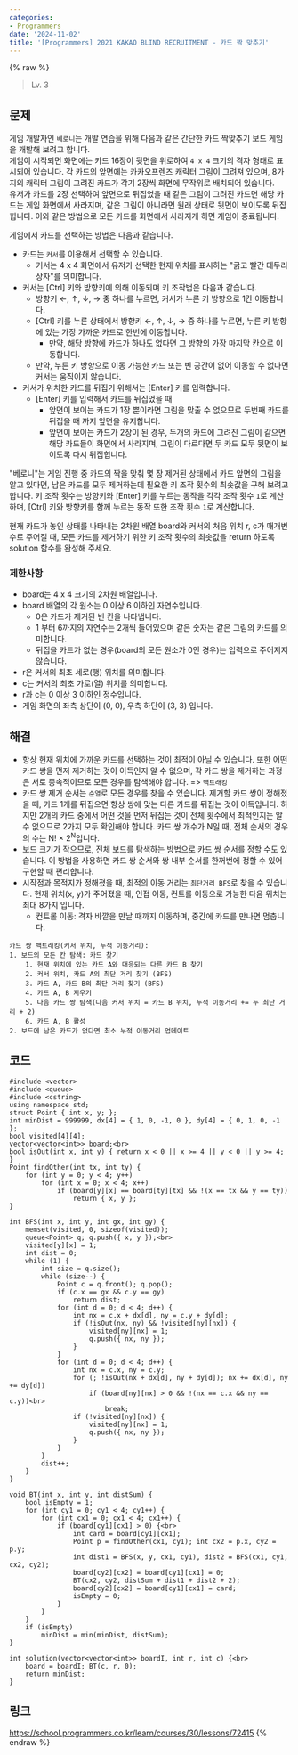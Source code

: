 ```yaml
---
categories:
- Programmers
date: '2024-11-02'
title: '[Programmers] 2021 KAKAO BLIND RECRUITMENT - 카드 짝 맞추기'
---
```


{% raw %}
> Lv. 3<br>

## 문제
게임 개발자인  `베로니`는 개발 연습을 위해 다음과 같은 간단한 카드 짝맞추기 보드 게임을 개발해 보려고 합니다.  
게임이 시작되면 화면에는 카드 16장이 뒷면을 위로하여  `4 x 4`  크기의 격자 형태로 표시되어 있습니다. 각 카드의 앞면에는 카카오프렌즈 캐릭터 그림이 그려져 있으며, 8가지의 캐릭터 그림이 그려진 카드가 각기 2장씩 화면에 무작위로 배치되어 있습니다.  
유저가 카드를 2장 선택하여 앞면으로 뒤집었을 때 같은 그림이 그려진 카드면 해당 카드는 게임 화면에서 사라지며, 같은 그림이 아니라면 원래 상태로 뒷면이 보이도록 뒤집힙니다. 이와 같은 방법으로 모든 카드를 화면에서 사라지게 하면 게임이 종료됩니다.

게임에서 카드를 선택하는 방법은 다음과 같습니다.

-   카드는  `커서`를 이용해서 선택할 수 있습니다.
    -   커서는 4 x 4 화면에서 유저가 선택한 현재 위치를 표시하는 "굵고 빨간 테두리 상자"를 의미합니다.
-   커서는 [Ctrl] 키와 방향키에 의해 이동되며 키 조작법은 다음과 같습니다.
    -   방향키 ←, ↑, ↓, → 중 하나를 누르면, 커서가 누른 키 방향으로 1칸 이동합니다.
    -   [Ctrl] 키를 누른 상태에서 방향키 ←, ↑, ↓, → 중 하나를 누르면, 누른 키 방향에 있는 가장 가까운 카드로 한번에 이동합니다.
        -   만약, 해당 방향에 카드가 하나도 없다면 그 방향의 가장 마지막 칸으로 이동합니다.
    -   만약, 누른 키 방향으로 이동 가능한 카드 또는 빈 공간이 없어 이동할 수 없다면 커서는 움직이지 않습니다.
-   커서가 위치한 카드를 뒤집기 위해서는 [Enter] 키를 입력합니다.
    -   [Enter] 키를 입력해서 카드를 뒤집었을 때
        -   앞면이 보이는 카드가 1장 뿐이라면 그림을 맞출 수 없으므로 두번째 카드를 뒤집을 때 까지 앞면을 유지합니다.
        -   앞면이 보이는 카드가 2장이 된 경우, 두개의 카드에 그려진 그림이 같으면 해당 카드들이 화면에서 사라지며, 그림이 다르다면 두 카드 모두 뒷면이 보이도록 다시 뒤집힙니다.

"베로니"는 게임 진행 중 카드의 짝을 맞춰 몇 장 제거된 상태에서 카드 앞면의 그림을 알고 있다면, 남은 카드를 모두 제거하는데 필요한 키 조작 횟수의 최솟값을 구해 보려고 합니다. 키 조작 횟수는 방향키와 [Enter] 키를 누르는 동작을 각각 조작 횟수  `1`로 계산하며, [Ctrl] 키와 방향키를 함께 누르는 동작 또한 조작 횟수  `1`로 계산합니다.

현재 카드가 놓인 상태를 나타내는 2차원 배열 board와 커서의 처음 위치 r, c가 매개변수로 주어질 때, 모든 카드를 제거하기 위한 키 조작 횟수의 최솟값을 return 하도록 solution 함수를 완성해 주세요.

### 제한사항
-   board는 4 x 4 크기의 2차원 배열입니다.
-   board 배열의 각 원소는 0 이상 6 이하인 자연수입니다.
    -   0은 카드가 제거된 빈 칸을 나타냅니다.
    -   1 부터 6까지의 자연수는 2개씩 들어있으며 같은 숫자는 같은 그림의 카드를 의미합니다.
    -   뒤집을 카드가 없는 경우(board의 모든 원소가 0인 경우)는 입력으로 주어지지 않습니다.
-   r은 커서의 최초 세로(행) 위치를 의미합니다.
-   c는 커서의 최초 가로(열) 위치를 의미합니다.
-   r과 c는 0 이상 3 이하인 정수입니다.
-   게임 화면의 좌측 상단이 (0, 0), 우측 하단이 (3, 3) 입니다.

## 해결
- 항상 현재 위치에 가까운 카드를 선택하는 것이 최적이 아닐 수 있습니다. 또한 어떤 카드 쌍을 먼저 제거하는 것이 이득인지 알 수 없으며, 각 카드 쌍을 제거하는 과정은 서로 종속적이므로 모든 경우를 탐색해야 합니다. => `백트래킹`<br>
- 카드 쌍 제거 순서는 `순열`로 모든 경우를 찾을 수 있습니다. 제거할 카드 쌍이 정해졌을 때, 카드 1개를 뒤집으면 항상 쌍에 맞는 다른 카드를 뒤집는 것이 이득입니다. 하지만 2개의 카드 중에서 어떤 것을 먼저 뒤집는 것이 전체 횟수에서 최적인지는 알 수 없으므로 2가지 모두 확인해야 합니다. 카드 쌍 개수가 N일 때, 전체 순서의 경우의 수는 N! × 2<sup>N</sup>입니다.
- 보드 크기가 작으므로, 전체 보드를 탐색하는 방법으로 카드 쌍 순서를 정할 수도 있습니다. 이 방법을 사용하면 카드 쌍 순서와 쌍 내부 순서를 한꺼번에 정할 수 있어 구현할 때 편리합니다.
- 시작점과 목적지가 정해졌을 때, 최적의 이동 거리는 `최단거리 BFS`로 찾을 수 있습니다. 현재 위치(x, y)가 주어졌을 때, 인접 이동, 컨트롤 이동으로 가능한 다음 위치는 최대 8가지 입니다.
	- 컨트롤 이동: 격자 바깥을 만날 때까지 이동하며, 중간에 카드를 만나면 멈춥니다.

```
카드 쌍 백트래킹(커서 위치, 누적 이동거리): 
1. 보드의 모든 칸 탐색: 카드 찾기
	1. 현재 위치에 있는 카드 A와 대응되는 다른 카드 B 찾기
	2. 커서 위치, 카드 A의 최단 거리 찾기 (BFS)
	3. 카드 A, 카드 B의 최단 거리 찾기 (BFS)
	4. 카드 A, B 지우기
	5. 다음 카드 쌍 탐색(다음 커서 위치 = 카드 B 위치, 누적 이동거리 += 두 최단 거리 + 2)
	6. 카드 A, B 활성
2. 보드에 남은 카드가 없다면 최소 누적 이동거리 업데이트
```

## 코드
```
#include <vector>
#include <queue>
#include <cstring>
using namespace std;
struct Point { int x, y; };
int minDist = 999999, dx[4] = { 1, 0, -1, 0 }, dy[4] = { 0, 1, 0, -1 };
bool visited[4][4];
vector<vector<int>> board;<br>
bool isOut(int x, int y) { return x < 0 || x >= 4 || y < 0 || y >= 4; }
Point findOther(int tx, int ty) {
    for (int y = 0; y < 4; y++)
        for (int x = 0; x < 4; x++)
            if (board[y][x] == board[ty][tx] && !(x == tx && y == ty))
                return { x, y };
}

int BFS(int x, int y, int gx, int gy) {
    memset(visited, 0, sizeof(visited));
    queue<Point> q; q.push({ x, y });<br>
    visited[y][x] = 1;
    int dist = 0;
    while (1) {
        int size = q.size();
        while (size--) {
            Point c = q.front(); q.pop();
            if (c.x == gx && c.y == gy)
                return dist;
            for (int d = 0; d < 4; d++) {
                int nx = c.x + dx[d], ny = c.y + dy[d];
                if (!isOut(nx, ny) && !visited[ny][nx]) {
                    visited[ny][nx] = 1;
                    q.push({ nx, ny });
                }
            }
            for (int d = 0; d < 4; d++) {
                int nx = c.x, ny = c.y;
                for (; !isOut(nx + dx[d], ny + dy[d]); nx += dx[d], ny += dy[d])
                    if (board[ny][nx] > 0 && !(nx == c.x && ny == c.y))<br>
                        break;
                if (!visited[ny][nx]) {
                    visited[ny][nx] = 1;
                    q.push({ nx, ny });
                }
            }
        }
        dist++;
    }
}

void BT(int x, int y, int distSum) {
    bool isEmpty = 1;
    for (int cy1 = 0; cy1 < 4; cy1++) {
        for (int cx1 = 0; cx1 < 4; cx1++) {
            if (board[cy1][cx1] > 0) {<br>
                int card = board[cy1][cx1];
                Point p = findOther(cx1, cy1); int cx2 = p.x, cy2 = p.y;
                int dist1 = BFS(x, y, cx1, cy1), dist2 = BFS(cx1, cy1, cx2, cy2);
                board[cy2][cx2] = board[cy1][cx1] = 0;
                BT(cx2, cy2, distSum + dist1 + dist2 + 2);
                board[cy2][cx2] = board[cy1][cx1] = card;
                isEmpty = 0;
            }
        }
    }
    if (isEmpty)
        minDist = min(minDist, distSum); 
}

int solution(vector<vector<int>> boardI, int r, int c) {<br>
    board = boardI; BT(c, r, 0);
    return minDist;
}
```

## 링크
https://school.programmers.co.kr/learn/courses/30/lessons/72415
{% endraw %}
